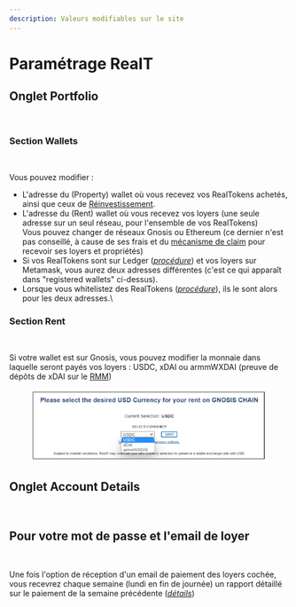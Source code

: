 ```yaml
---
description: Valeurs modifiables sur le site
---
```


# Paramétrage RealT

## Onglet Portfolio

<figure><img src="../.gitbook/assets/image (79).png" alt=""><figcaption></figcaption></figure>

### Section Wallets

<figure><img src="../.gitbook/assets/image (26) (1).png" alt=""><figcaption></figcaption></figure>

Vous pouvez modifier :

* L'adresse du (Property) wallet où vous recevez vos RealTokens achetés, ainsi que ceux de [Réinvestissement](maison-de-reinvestissement.md).
* L'adresse du (Rent) wallet où vous recevez vos loyers (une seule adresse sur un seul réseau, pour l'ensemble de vos RealTokens)\
  Vous pouvez changer de réseaux Gnosis ou Ethereum (ce dernier n'est pas conseillé, à cause de ses frais et du [mécanisme de claim](rapport-hebdo-des-loyers/sur-ethereum.md) pour recevoir ses loyers et propriétés)
* Si vos RealTokens sont sur Ledger ([_procédure_](../securite/passer-vos-realtokens-sur-ledger.md)) et vos loyers sur Metamask, vous aurez deux adresses différentes (c'est ce qui apparaît dans "registered wallets" ci-dessus).
* Lorsque vous whitelistez des RealTokens ([_procédure_](procedure-de-whitelisting.md)), ils le sont alors pour les deux adresses.\\

### Section Rent

<figure><img src="../.gitbook/assets/image (63).png" alt=""><figcaption></figcaption></figure>

Si votre wallet est sur Gnosis, vous pouvez modifier la monnaie dans laquelle seront payés vos loyers : USDC, xDAI  ou armmWXDAI (preuve de dépôts de xDAI sur le [RMM](../defi-realt/rmm/))

<figure><img src="../.gitbook/assets/image (1) (4).png" alt=""><figcaption></figcaption></figure>

## Onglet Account Details

<figure><img src="../.gitbook/assets/image (26).png" alt=""><figcaption></figcaption></figure>

## Pour votre mot de passe et l'email de loyer

<figure><img src="../.gitbook/assets/image (106).png" alt=""><figcaption></figcaption></figure>

Une fois l'option de réception d'un email de paiement des loyers cochée, vous recevrez chaque semaine (lundi en fin de journée) un rapport détaillé sur le paiement de la semaine précédente ([_détail_](rapport-hebdo-des-loyers/)[_s_](rapport-hebdo-des-loyers/))
